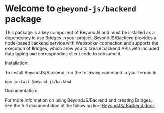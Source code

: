 # Welcome to `@beyond-js/backend` package

This package is a key component of BeyondJS and must be installed as a dependency to use Bridges in your project. BeyondJS/Backend provides a node-based backend service with Websocket connection and supports the execution of Bridges, which allow you to create backend APIs with included data typing and corresponding client code to consume it.

Installation:

To install BeyondJS/Backend, run the following command in your terminal:

```
npm install @beyond-js/backend
```

Documentation:

For more information on using BeyondJS/Backend and creating Bridges, see the full documentation at the following link: [BeyondJS/ Backend docs](https://beyondjs.com/docs/backend/intro).

